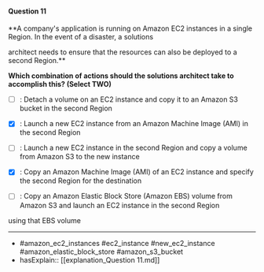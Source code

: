 #### Question  11

**A company's application is running on Amazon EC2 instances in a single Region. In the event of a disaster, a solutions

architect needs to ensure that the resources can also be deployed to a second Region.**

**Which combination of actions should the solutions architect take to accomplish this? (Select TWO)**

- [ ] :  Detach a volume on an EC2 instance and copy it to an Amazon S3 bucket in the second Region

- [x] :  Launch a new EC2 instance from an Amazon Machine Image (AMI) in the second Region

- [ ] :  Launch a new EC2 instance in the second Region and copy a volume from Amazon S3 to the new instance

- [x] :  Copy an Amazon Machine Image (AMI) of an EC2 instance and specify the second Region for the destination

- [ ] :  Copy an Amazon Elastic Block Store (Amazon EBS) volume from Amazon S3 and launch an EC2 instance in the second Region

using that EBS volume

----

- #amazon_ec2_instances #ec2_instance #new_ec2_instance #amazon_elastic_block_store #amazon_s3_bucket
- hasExplain:: [[explanation_Question  11.md]]
